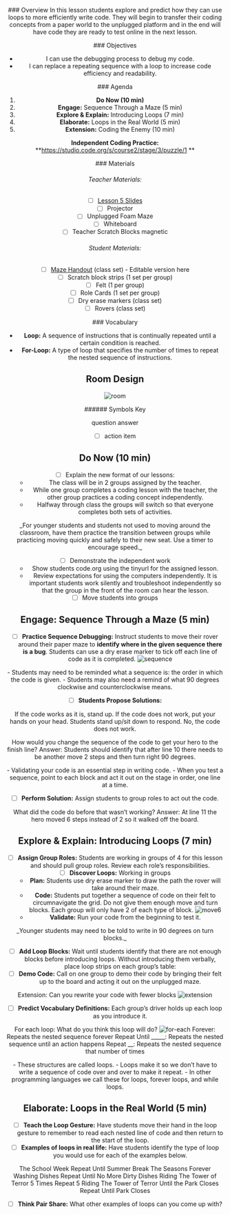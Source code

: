 <header class='header' title='Lesson 5' subtitle='In the Loop'/>

<notable>

<iconp src='/icons/activity.png'>### Overview</iconp>
In this lesson students explore and predict how they can use loops to more efficiently write code. They will begin to transfer their coding concepts from a paper world to the unplugged platform and in the end will have code they are ready to test online in the next lesson.

<iconp src='/icons/objectives.png'>### Objectives</iconp>

- I can use the debugging process to debug my code.
- I can replace a repeating sequence with a loop to increase code efficiency and readability.

<iconp src='/icons/agenda.png'>### Agenda</iconp>

1. **Do Now (10 min)**
1. **Engage:** Sequence Through a Maze (5 min) 
2. **Explore & Explain:** Introducing Loops (7 min) 
3. **Elaborate:** Loops in the Real World (5 min) 
4. **Extension:** Coding the Enemy (10 min)

**Independent Coding Practice:** **https://studio.code.org/s/course2/stage/3/puzzle/1 **

<note>
<iconp src='/icons/materials.png'>### Materials</iconp>

###### Teacher Materials:
- [ ] [Lesson 5 Slides][slide-show]
- [ ] Projector
- [ ] Unplugged Foam Maze 
- [ ] Whiteboard 
- [ ] Teacher Scratch Blocks magnetic

###### Student Materials: 
- [ ] [Maze Handout][maze-handout] (class set) - Editable version here
- [ ] Scratch block strips (1 set per group)
- [ ] Felt (1 per group)
- [ ] Role Cards (1 set per group)
- [ ] Dry erase markers (class set)
- [ ] Rovers (class set)

<iconp src='/icons/vocab.png'>### Vocabulary</iconp>

- **Loop:** A sequence of instructions that is continually repeated until a certain condition is reached.
- **For-Loop:** A type of loop that specifies the number of times to repeat the nested sequence of instructions.

</note>

<pagebreak/>

## Room Design

![room](./images/desk-setup_split-classroom.png)

<note borderLeft='2px solid green' mt='2em'>
###### Symbols Key

<iconp ml='1.65em' type='question'>question</iconp>
<iconp ml='1.65em' type='answer'>answer</iconp>
- [ ] action item
</note>

## Do Now (10 min)

- [ ] Explain the new format of our lessons: 
	- The class will be in 2 groups assigned by the teacher. 
	- While one group completes a coding lesson with the teacher, the other group practices a coding concept independently.
	- Halfway through class the groups will switch so that everyone completes both sets of activities.

<note type='tip'>
_For younger students and students not used to moving around the classroom, have them practice the transition between groups while practicing moving quickly and safely to their new seat. Use a timer to encourage speed._
</note>

- [ ] Demonstrate the independent work
	- Show students code.org using the tinyurl for the assigned lesson.
	- Review expectations for using the computers independently. It is important students work silently and troubleshoot independently so that the group in the front of the room can hear the lesson.
- [ ] Move students into groups

## Engage: Sequence Through a Maze (5 min)
- [ ] **Practice Sequence Debugging:** Instruct students to move their rover around their paper maze to **identify where in the given sequence there is a bug**. Students can use a dry erase marker to tick off each line of code as it is completed. 
![sequence](./images/sequence.png)

<note type='reminder' title='reminders'>
- Students may need to be reminded what a sequence is: the order in which the code is given.
- Students may also need a remind of what 90 degrees clockwise and counterclockwise means.
</note>

<pagebreak/>

- [ ] **Students Propose Solutions:**

<iconp type='question'> If the code works as it is, stand up. If the code does not work, put your hands on your head.</iconp>
<iconp type='answer' mb='1em'> Students stand up/sit down to respond. No, the code does not work.</iconp>

<iconp type='question'> How would you change the sequence of the code to get your hero to the finish line?</iconp>
<iconp type='answer'> Answer: Students should identify that after line 10 there needs to be another move 2 steps and then turn right 90 degrees.</iconp>

<note type='key' title='Key Points'>
- Validating your code is an essential step in writing code.
- When you test a sequence, point to each block and act it out on the stage in order, one line at a time.
</note>

- [ ] **Perform Solution:** Assign students to group roles to act out the code. 

<iconp type='question'> What did the code do before that wasn’t working? </iconp>
<iconp type='answer'> Answer: At line 11 the hero moved 6 steps instead of 2 so it walked off the board. </iconp>

## Explore & Explain: Introducing Loops (7 min)
- [ ] **Assign Group Roles:** Students are working in groups of 4 for this lesson and should pull group roles. Review each role’s responsibilities. 
- [ ] **Discover Loops:** Working in groups
	- **Plan:** Students use dry erase marker to draw the path the rover will take around their maze.
	- **Code:** Students put together a sequence of code on their felt to circumnavigate the grid.  Do not give them enough move and turn blocks. Each group will only have 2 of each type of block. 
	![move6](./images/move6.png)
	- **Validate:** Run your code from the beginning to test it.

<note type='tip' title='Tip'>
_Younger students may need to be told to write in 90 degrees on turn blocks._
</note>

- [ ] **Add Loop Blocks:** Wait until students identify that there are not enough blocks before introducing loops.  Without introducing them verbally, place loop strips on each group’s table:
- [ ] **Demo Code:** Call on one group to demo their code by bringing their felt up to the board and acting it out on the unplugged maze.

<iconp type='question' mb='1em'>Extension: Can you rewrite your code with fewer blocks</iconp>
![extension](./images/extension.png)

- [ ] **Predict Vocabulary Definitions:** Each group’s driver holds up each loop as you introduce it.

<iconp type='question'>For each loop: What do you think this loop will do?</iconp>
![for-each](./images/for-each.png)
<iconp type='answer'>Forever: Repeats the nested sequence forever</iconp>
<iconp type='answer'>Repeat Until _____: Repeats the nested sequence until an action happens</iconp>
<iconp type='answer'>Repeat __: Repeats the nested sequence that number of times</iconp>

<note type='key' title='Key Points'>
- These structures are called loops.
- Loops make it so we don’t have to write a sequence of code over and over to make it repeat.
- In other programming languages we call these for loops, forever loops, and while loops.
</note>

## Elaborate: Loops in the Real World (5 min)
- [ ] **Teach the Loop Gesture:** Have students move their hand in the loop gesture to remember to read each nested line of code and then return to the start of the loop. 
- [ ] **Examples of loops in real life:** Have students identify the type of loop you would use for each of the examples below.
 
<iconp type='question'>The School Week <iconp ml='1em' type='answer'>Repeat Until Summer Break</iconp></iconp>
<iconp type='question'>The Seasons <iconp ml='1em' type='answer'>Forever</iconp></iconp>
<iconp type='question'>Washing Dishes <iconp ml='1em' type='answer'>Repeat Until No More Dirty Dishes</iconp></iconp>
<iconp type='question'>Riding The Tower of Terror 5 Times <iconp ml='1em' type='answer'>Repeat 5</iconp></iconp>
<iconp type='question'>Riding The Tower of Terror Until the Park Closes</iconp>
<iconp type='answer' mb='1em'>Repeat Until Park Closes</iconp>

- [ ] **Think Pair Share:** What other examples of loops can you come up with?

</notable>

[maze-handout]: https://drive.google.com/open?id=0B2wBzr9vcXjPSUV2ZlZtc01Ea2c
[slide-show]: https://docs.google.com/presentation/d/1bbWIFAN66jsNqsTDXqy4OG31CUGDuPw9bRMqtKDNU-4/edit#slide=id.g1612fbdbad_0_42